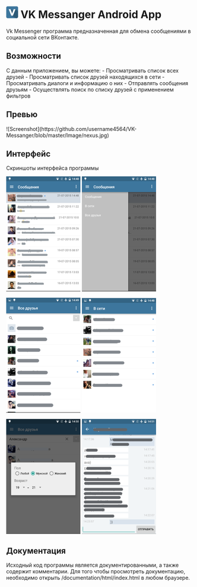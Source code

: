 # ![Logo](https://github.com/username4564/VK-Messanger/blob/master/Image/icon.png) VK Messanger Android App
Vk Messenger программа предназначенная для обмена сообщениями в социальной сети ВКонтакте.


<h2>Возможности</h2>
С данным приложением, вы можете:
- Просматривать список всех друзей
- Просматривать список друзей находящихся в сети
- Просматривать диалоги и информацию о них
- Отправлять сообщения друзьям
- Осуществлять поиск по списку друзей с применением фильтров


<h2>Превью</h2>
![Screenshot](https://github.com/username4564/VK-Messanger/blob/master/Image/nexus.jpg)


<h2>Интерфейс</h2>
Скриншоты интерфейса программы

![Screenshot](https://github.com/username4564/VK-Messanger/blob/master/Image/1.png) ![Screenshot](https://github.com/username4564/VK-Messanger/blob/master/Image/2.png)


![Screenshot](https://github.com/username4564/VK-Messanger/blob/master/Image/3.png) ![Screenshot](https://github.com/username4564/VK-Messanger/blob/master/Image/4.png)


![Screenshot](https://github.com/username4564/VK-Messanger/blob/master/Image/5.png) ![Screenshot](https://github.com/username4564/VK-Messanger/blob/master/Image/6.png)


<h2>Документация</h2>
Исходный код программы является документированными, а также содержит комментарии. Для того чтобы просмотреть документацию, необходимо открыть /documentation/html/index.html в любом браузере.
